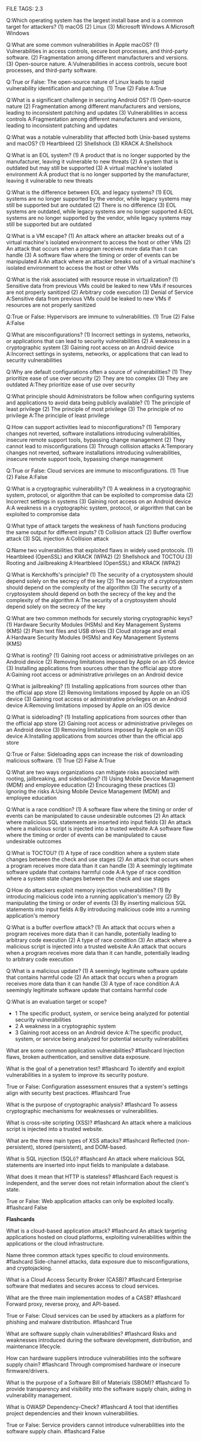 FILE TAGS: 2.3

Q:Which operating system has the largest install base and is a common target for attackers?
(1) macOS
(2) Linux
(3) Microsoft Windows
A:Microsoft Windows

Q:What are some common vulnerabilities in Apple macOS?
(1) Vulnerabilities in access controls, secure boot processes, and third-party software.
(2) Fragmentation among different manufacturers and versions.
(3) Open-source nature.
A:Vulnerabilities in access controls, secure boot processes, and third-party software.

Q:True or False: The open-source nature of Linux leads to rapid vulnerability identification and patching.
(1) True
(2) False
A:True

Q:What is a significant challenge in securing Android OS?
(1) Open-source nature
(2) Fragmentation among different manufacturers and versions, leading to inconsistent patching and updates
(3) Vulnerabilities in access controls
A:Fragmentation among different manufacturers and versions, leading to inconsistent patching and updates

Q:What was a notable vulnerability that affected both Unix-based systems and macOS?
(1) Heartbleed
(2) Shellshock
(3) KRACK
A:Shellshock

Q:What is an EOL system?
(1) A product that is no longer supported by the manufacturer, leaving it vulnerable to new threats
(2) A system that is outdated but may still be supported
(3) A virtual machine's isolated environment
A:A product that is no longer supported by the manufacturer, leaving it vulnerable to new threats

Q:What is the difference between EOL and legacy systems?
(1) EOL systems are no longer supported by the vendor, while legacy systems may still be supported but are outdated
(2) There is no difference
(3) EOL systems are outdated, while legacy systems are no longer supported
A:EOL systems are no longer supported by the vendor, while legacy systems may still be supported but are outdated

Q:What is a VM escape?
(1) An attack where an attacker breaks out of a virtual machine's isolated environment to access the host or other VMs
(2) An attack that occurs when a program receives more data than it can handle
(3) A software flaw where the timing or order of events can be manipulated
A:An attack where an attacker breaks out of a virtual machine's isolated environment to access the host or other VMs

Q:What is the risk associated with resource reuse in virtualization?
(1) Sensitive data from previous VMs could be leaked to new VMs if resources are not properly sanitized
(2) Arbitrary code execution
(3) Denial of Service
A:Sensitive data from previous VMs could be leaked to new VMs if resources are not properly sanitized

Q:True or False: Hypervisors are immune to vulnerabilities.
(1) True
(2) False
A:False

Q:What are misconfigurations?
(1) Incorrect settings in systems, networks, or applications that can lead to security vulnerabilities
(2) A weakness in a cryptographic system
(3) Gaining root access on an Android device
A:Incorrect settings in systems, networks, or applications that can lead to security vulnerabilities

Q:Why are default configurations often a source of vulnerabilities?
(1) They prioritize ease of use over security
(2) They are too complex
(3) They are outdated
A:They prioritize ease of use over security

Q:What principle should Administrators be follow when configuring systems and applications to avoid data being publicly available?
(1) The principle of least privilege
(2) The principle of most privilege
(3) The principle of no privilege
A:The principle of least privilege

Q:How can support activities lead to misconfigurations?
(1) Temporary changes not reverted, software installations introducing vulnerabilities, insecure remote support tools, bypassing change management
(2) They cannot lead to misconfigurations
(3) Through collision attacks
A:Temporary changes not reverted, software installations introducing vulnerabilities, insecure remote support tools, bypassing change management

Q:True or False: Cloud services are immune to misconfigurations.
(1) True
(2) False
A:False

Q:What is a cryptographic vulnerability?
(1) A weakness in a cryptographic system, protocol, or algorithm that can be exploited to compromise data
(2) Incorrect settings in systems
(3) Gaining root access on an Android device
A:A weakness in a cryptographic system, protocol, or algorithm that can be exploited to compromise data

Q:What type of attack targets the weakness of hash functions producing the same output for different inputs?
(1) Collision attack
(2) Buffer overflow attack
(3) SQL injection
A:Collision attack

Q:Name two vulnerabilities that exploited flaws in widely used protocols.
(1) Heartbleed (OpenSSL) and KRACK (WPA2)
(2) Shellshock and TOCTOU
(3) Rooting and Jailbreaking
A:Heartbleed (OpenSSL) and KRACK (WPA2)

Q:What is Kerckhoffs's principle?
(1) The security of a cryptosystem should depend solely on the secrecy of the key
(2) The security of a cryptosystem should depend on the complexity of the algorithm
(3) The security of a cryptosystem should depend on both the secrecy of the key and the complexity of the algorithm
A:The security of a cryptosystem should depend solely on the secrecy of the key

Q:What are two common methods for securely storing cryptographic keys?
(1) Hardware Security Modules (HSMs) and Key Management Systems (KMS)
(2) Plain text files and USB drives
(3) Cloud storage and email
A:Hardware Security Modules (HSMs) and Key Management Systems (KMS)

Q:What is rooting?
(1) Gaining root access or administrative privileges on an Android device
(2) Removing limitations imposed by Apple on an iOS device
(3) Installing applications from sources other than the official app store
A:Gaining root access or administrative privileges on an Android device

Q:What is jailbreaking?
(1) Installing applications from sources other than the official app store
(2) Removing limitations imposed by Apple on an iOS device
(3) Gaining root access or administrative privileges on an Android device
A:Removing limitations imposed by Apple on an iOS device

Q:What is sideloading?
(1) Installing applications from sources other than the official app store
(2) Gaining root access or administrative privileges on an Android device
(3) Removing limitations imposed by Apple on an iOS device
A:Installing applications from sources other than the official app store

Q:True or False: Sideloading apps can increase the risk of downloading malicious software.
(1) True
(2) False
A:True

Q:What are two ways organizations can mitigate risks associated with rooting, jailbreaking, and sideloading?
(1) Using Mobile Device Management (MDM) and employee education
(2) Encouraging these practices
(3) Ignoring the risks
A:Using Mobile Device Management (MDM) and employee education

Q:What is a race condition?
(1) A software flaw where the timing or order of events can be manipulated to cause undesirable outcomes
(2) An attack where malicious SQL statements are inserted into input fields
(3) An attack where a malicious script is injected into a trusted website
A:A software flaw where the timing or order of events can be manipulated to cause undesirable outcomes

Q:What is TOCTOU?
(1) A type of race condition where a system state changes between the check and use stages
(2) An attack that occurs when a program receives more data than it can handle
(3) A seemingly legitimate software update that contains harmful code
A:A type of race condition where a system state changes between the check and use stages

Q:How do attackers exploit memory injection vulnerabilities?
(1) By introducing malicious code into a running application's memory
(2) By manipulating the timing or order of events
(3) By inserting malicious SQL statements into input fields
A:By introducing malicious code into a running application's memory

Q:What is a buffer overflow attack?
(1) An attack that occurs when a program receives more data than it can handle, potentially leading to arbitrary code execution
(2) A type of race condition
(3) An attack where a malicious script is injected into a trusted website
A:An attack that occurs when a program receives more data than it can handle, potentially leading to arbitrary code execution

Q:What is a malicious update?
(1) A seemingly legitimate software update that contains harmful code
(2) An attack that occurs when a program receives more data than it can handle
(3) A type of race condition
A:A seemingly legitimate software update that contains harmful code

Q:What is an evaluation target or scope?
- 1 The specific product, system, or service being analyzed for potential security vulnerabilities
- 2 A weakness in a cryptographic system
- 3 Gaining root access on an Android device
A:The specific product, system, or service being analyzed for potential security vulnerabilities


What are some common application vulnerabilities? #flashcard
Injection flaws, broken authentication, and sensitive data exposure.
<!--ID: 1722735693078-->


What is the goal of a penetration test? #flashcard
To identify and exploit vulnerabilities in a system to improve its security posture.
<!--ID: 1722735693086-->


True or False: Configuration assessment ensures that a system's settings align with security best practices. #flashcard
True
<!--ID: 1722735693092-->


What is the purpose of cryptographic analysis? #flashcard
To assess cryptographic mechanisms for weaknesses or vulnerabilities.
<!--ID: 1722735693097-->


What is cross-site scripting (XSS)? #flashcard
An attack where a malicious script is injected into a trusted website.
<!--ID: 1722735693104-->


What are the three main types of XSS attacks? #flashcard
Reflected (non-persistent), stored (persistent), and DOM-based.
<!--ID: 1722735693109-->


What is SQL injection (SQLi)? #flashcard
An attack where malicious SQL statements are inserted into input fields to manipulate a database.
<!--ID: 1722735693115-->


What does it mean that HTTP is stateless? #flashcard
Each request is independent, and the server does not retain information about the client's state.
<!--ID: 1722735693123-->


True or False: Web application attacks can only be exploited locally. #flashcard
False
<!--ID: 1722735693128-->

**Flashcards**

What is a cloud-based application attack? #flashcard
An attack targeting applications hosted on cloud platforms, exploiting vulnerabilities within the applications or the cloud infrastructure.
<!--ID: 1722736292522-->


Name three common attack types specific to cloud environments. #flashcard
Side-channel attacks, data exposure due to misconfigurations, and cryptojacking.
<!--ID: 1722736292525-->


What is a Cloud Access Security Broker (CASB)? #flashcard 
Enterprise software that mediates and secures access to cloud services.
<!--ID: 1722736292526-->


What are the three main implementation modes of a CASB? #flashcard 
Forward proxy, reverse proxy, and API-based.
<!--ID: 1722736292528-->


True or False: Cloud services can be used by attackers as a platform for phishing and malware distribution. #flashcard 
True
<!--ID: 1722736292530-->


What are software supply chain vulnerabilities? #flashcard
Risks and weaknesses introduced during the software development, distribution, and maintenance lifecycle.
<!--ID: 1722736292532-->


How can hardware suppliers introduce vulnerabilities into the software supply chain? #flashcard
Through compromised hardware or insecure firmware/drivers.
<!--ID: 1722736292534-->


What is the purpose of a Software Bill of Materials (SBOM)? #flashcard
To provide transparency and visibility into the software supply chain, aiding in vulnerability management.
<!--ID: 1722736292536-->


What is OWASP Dependency-Check? #flashcard
A tool that identifies project dependencies and their known vulnerabilities.
<!--ID: 1722736292538-->


True or False: Service providers cannot introduce vulnerabilities into the software supply chain. #flashcard
False
<!--ID: 1722736292540-->
